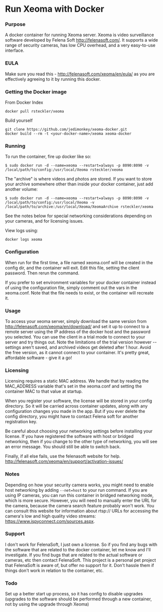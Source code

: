 Run Xeoma with Docker
================

### Purpose
A docker container for running Xeoma server. Xeoma is video surveillance software developed by Felena Soft http://felenasoft.com/. It supports a wide range of security cameras, has low CPU overhead, and a very easy-to-use interface.

### EULA
Make sure you read this - http://felenasoft.com/xeoma/en/eula/ as you are effectively agreeing to it by running this docker.

### Getting the Docker image
From Docker Index
```
docker pull rsteckler/xeoma
```

Build yourself
```
git clone https://github.com/jedimonkey/xeoma-docker.git
docker build --rm -t <your-docker-name>/xeoma xeoma-docker
```

### Running

To run the container, fire up docker like so:

```
$ sudo docker run -d --name=xeoma --restart=always -p 8090:8090 -v /local/path/to/config:/usr/local/Xeoma rsteckler/xeoma
```

The "archive" is where videos and photos are stored. If you want to store your archive somewhere other than inside your docker container, just add another volume:
```
$ sudo docker run -d --name=xeoma --restart=always -p 8090:8090 -v /local/path/to/config:/usr/local/Xeoma -v /local/path/to/archive:/usr/local/Xeoma/XeomaArchive rsteckler/xeoma
```

See the notes below for special networking considerations depending on your cameras, and for licensing issues.

View logs using:
```
docker logs xeoma
```

### Configuration
When run for the first time, a file named xeoma.conf will be created in the config dir, and the container will exit. Edit this file, setting the client password. Then rerun the command.

If you prefer to set environment variables for your docker container instead of using the configuration file, simply comment out the vars in the xeoma.conf. Note that the file needs to exist, or the container will recreate it.

### Usage
To access your xeoma server, simply download the same version from http://felenasoft.com/xeoma/en/download/ and set it up to connect to a remote server using the IP address of the docker host and the password you selected. You can use the client in a trial mode to connect to your server and try things out. Note the limitations of the trial version however -- settings aren't saved, and archived videos get deleted after 1 hour. Avoid the free version, as it cannot connect to your container. It's pretty great, affordable software - give it a go!

### Licensing

Licensing requires a static MAC address.  We handle that by reading the MAC_ADDRESS variable that's set in the xeoma.conf and setting the container MAC to that value at startup.

When you register your software, the license will be stored in your config directory. So it will be carried across container updates, along with any configuration changes you made in the app. But if you ever delete the config directory, you might have to contact Felena soft for another registration key.

Be careful about choosing your networking settings before installing your license. If you have registered the software with host or bridged networking, then if you change to the other type of networking, you will see an error message. You should still be able to switch back.

Finally, if all else fails, use the felenasoft website for help. http://felenasoft.com/xeoma/en/support/activation-issues/

### Notes
Depending on how your security camera works, you might need to enable host networking by adding `--net=host` to your run command. If you are using IP cameras, you can run this container in bridged networking mode, which is more secure. However, you will need to manually enter the URL for the camera, because the camera search feature probably won't work. You can consult this website for information about rtsp:// URLs for accessing the camera's low and high quality video streams: https://www.ispyconnect.com/sources.aspx.

### Support
I don't work for FelenaSoft, I just own a license.  So if you find any bugs with the software that are related to the docker container, let me know and I'll investigate.  If you find bugs that are related to the actual software or cameras, etc then contact FelenaSoft.  This project is a personal pet project that FelenaSoft is aware of, but offer no support for it.  Don't hassle them if things don't work in relation to the container, etc.

### Todo
Set up a better start up process, so it has config to disable upgrades (upgrades to the software should be performed through a new container, not by using the upgrade through Xeoma)
